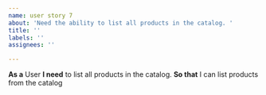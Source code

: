 ```yaml
---
name: user story 7
about: 'Need the ability to list all products in the catalog. '
title: ''
labels: ''
assignees: ''

---
```


**As a** User
 **I need**  to list all products in the catalog. 
 **So that** I can list products from the catalog
